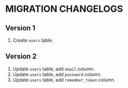 # MIGRATION CHANGELOGS

<!--
TODO: Update changelogs in /docs/migration.md file to save changes in database version

Format of changelog:
## Version 1
1. Create `users` table.
-->

## Version 1

1. Create `users` table.

## Version 2

1. Update `users` table, add `email` column.
2. Update `users` table, add `password` column.
3. Update `users` table, add `remember_token` column.
